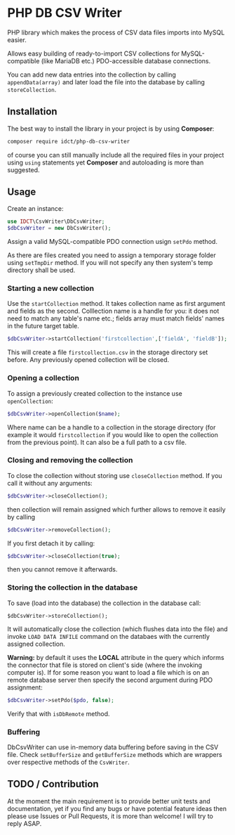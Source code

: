 # PHP DB CSV Writer

PHP library which makes the process of CSV data files imports into MySQL easier.

Allows easy building of ready-to-import CSV collections for MySQL-compatible (like MariaDB etc.) PDO-accessible database connections.

You can add new data entries into the collection by calling `appendData(array)` and later load the file into the database by calling `storeCollection`.

## Installation
The best way to install the library in your project is by using **Composer**:
```bash
composer require idct/php-db-csv-writer
```
of course you can still manually include all the required files in your project using `using` statements yet **Composer** and autoloading is more than suggested.
## Usage
Create an instance:
```php
use IDCT\CsvWriter\DbCsvWriter;
$dbCsvWriter = new DbCsvWriter();
```

Assign a valid MySQL-compatible PDO connection usign `setPdo` method.

As there are files created you need to assign a temporary storage folder using `setTmpDir` method. If you will not specify any then system's temp directory shall be used.

### Starting a new collection

Use the `startCollection` method. It takes collection name as first argument and fields as the second. Colllection name is a handle for you: it does not need to match any table's name etc.; fields array must match fields' names in the future target table.

```php
$dbCsvWriter->startCollection('firstcollection',['fieldA', 'fieldB']);
```

This will create a file `firstcollection.csv` in the storage directory set before. Any previously opened collection will be closed.

### Opening a collection

To assign a previously created collection to the instance use `openCollection`:

```php
$dbCsvWriter->openCollection($name);
```

Where name can be a handle to a collection in the storage directory (for example it would `firstcollection` if you would like to open the collection from the previous point). It can also be a full path to a csv file.

### Closing and removing the collection

To close the collection without storing use `closeCollection` method. If you call it without any arguments:
```php
$dbCsvWriter->closeCollection();
``` 

then collection will remain assigned which further allows to remove it easily by calling
```php
$dbCsvWriter->removeCollection();
``` 

If you first detach it by calling:
```php
$dbCsvWriter->closeCollection(true);
``` 

then you cannot remove it afterwards.

### Storing the collection in the database

To save (load into the database) the collection in the database call:
```
$dbCsvWriter->storeCollection();
```

It will automatically close the collection (which flushes data into the file) and invoke `LOAD DATA INFILE` command on the databaes with the currently assigned collection.

**Warning:** by default it uses the **LOCAL** attribute in the query which informs the connector that file is stored on client's side (where the invoking computer is). If for some reason you want to load a file which is on an remote database server then specify the second argument during PDO assignment:
```php
$dbCsvWriter->setPdo($pdo, false);
```

Verify that with `isDbRemote` method.

### Buffering 

DbCsvWriter can use in-memory data buffering before saving in the CSV file. Check `setBufferSize` and `getBufferSize` methods which are wrappers over respective methods of the `CsvWriter`.

## TODO / Contribution

At the moment the main requirement is to provide better unit tests and documentation, yet if you find any bugs or have potential feature ideas then please use Issues or Pull Requests, it is more than welcome! I will try to reply ASAP.
